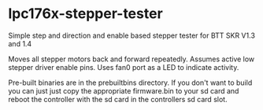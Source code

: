# lpc176x-stepper-tester
Simple step and direction and enable based  stepper tester for BTT SKR V1.3 and 1.4

Moves all stepper motors back and forward repeatedly.
Assumes active low stepper driver enable pins.
Uses fan0 port as a LED to indicate activity.

Pre-built binaries are in the prebuiltbins directory. If you don't want to build you can just just copy the appropriate firmware.bin to your sd card and reboot the controller with the sd card in the controllers sd card slot.

